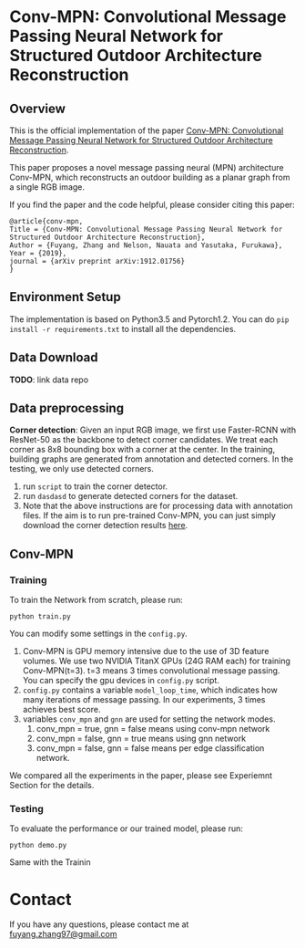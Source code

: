 # Conv-MPN: Convolutional Message Passing Neural Network for Structured Outdoor Architecture Reconstruction

## Overview

This is the official implementation of the paper [Conv-MPN: Convolutional Message Passing Neural Network for Structured Outdoor Architecture Reconstruction](https://arxiv.org/abs/1912.01756).

This paper proposes a novel message passing neural (MPN) architecture Conv-MPN, which reconstructs an outdoor building as a planar graph from a single RGB image.

If you find the paper and the code helpful, please consider citing this paper:

```
@article{conv-mpn,
Title = {Conv-MPN: Convolutional Message Passing Neural Network for Structured Outdoor Architecture Reconstruction},
Author = {Fuyang, Zhang and Nelson, Nauata and Yasutaka, Furukawa},
Year = {2019},
journal = {arXiv preprint arXiv:1912.01756}
}
```

## Environment Setup

The implementation is based on Python3.5 and Pytorch1.2. You can do `pip install -r requirements.txt` to install all the dependencies.

## Data Download
**TODO**: link data repo

## Data preprocessing
**Corner detection**: Given an input RGB image, we first use Faster-RCNN with ResNet-50 as the backbone to detect corner candidates. We treat each corner as 8x8 bounding box with a corner at the center. In the training, building graphs are generated from annotation and detected corners. In the testing, we only use detected corners.

1. run `script` to train the corner detector.
2. run `dasdasd` to generate detected corners for the dataset.
3. Note that the above instructions are for processing data with annotation files. If the aim is to run pre-trained Conv-MPN, you can just simply download the corner detection results [here](TODO).


## Conv-MPN

### Training

To train the Network from scratch, please run:
```
python train.py
```

You can modify some settings in the `config.py`.

1. Conv-MPN is GPU memory intensive due to the use of 3D feature volumes. We use two NVIDIA TitanX GPUs (24G RAM each) for training Conv-MPN(t=3). t=3 means 3 times convolutional message passing. You can specify the gpu devices in `config.py` script.
2. `config.py` contains a variable `model_loop_time`, which indicates how many iterations of message passing. In our experiments, 3 times achieves best score.
3. variables `conv_mpn` and `gnn` are used for setting the network modes.
	1. conv_mpn = true, gnn = false means using conv-mpn network
	2. conv_mpn = false, gnn = true means using gnn network
	3. conv_mpn = false, gnn = false means per edge classification network.

We compared all the experiments in the paper, please see Experiemnt Section for the details.

### Testing

To evaluate the performance or our trained model, please run:
```
python demo.py
```

Same with the Trainin

# Contact
If you have any questions, please contact me at fuyang.zhang97@gmail.com